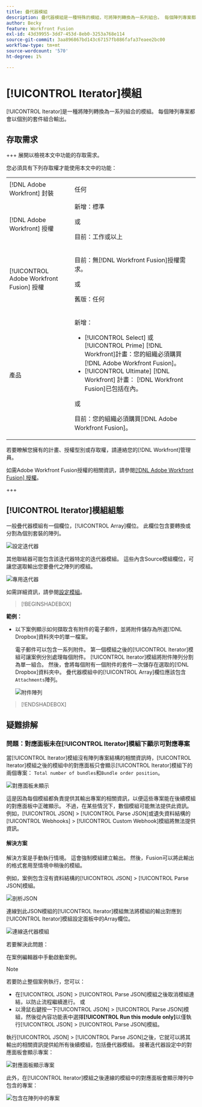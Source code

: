 ```yaml
---
title: 疊代器模組
description: 疊代器模組是一種特殊的模組，可將陣列轉換為一系列組合。 每個陣列專案都會以個別的套件組合輸出。
author: Becky
feature: Workfront Fusion
exl-id: 43d39955-3dd7-453d-8eb0-3253a768e114
source-git-commit: 3aa896867bd143c67157fb886fafa37eaee2bc00
workflow-type: tm+mt
source-wordcount: '570'
ht-degree: 1%

---
```


# [!UICONTROL Iterator]模組

[!UICONTROL Iterator]是一種將陣列轉換為一系列組合的模組。 每個陣列專案都會以個別的套件組合輸出。

## 存取需求

+++ 展開以檢視本文中功能的存取需求。

您必須具有下列存取權才能使用本文中的功能：

<table style="table-layout:auto">
 <col> 
 <col> 
 <tbody> 
  <tr> 
    <td role="rowheader">[!DNL Adobe Workfront] 封裝</td> 
   <td> <p>任何</p> </td> 
  </tr> 
  <tr data-mc-conditions=""> 
   <td role="rowheader">[!DNL Adobe Workfront] 授權</td> 
   <td> 新增：標準<p>或</p><p>目前：工作或以上</p> </td> 
  </tr> 
  <tr> 
   <td role="rowheader">[!UICONTROL Adobe Workfront Fusion] 授權</td> 
   <td>
   <p>目前：無[!DNL Workfront Fusion]授權需求。</p>
   <p>或</p>
   <p>舊版：任何 </p>
   </td> 
  </tr> 
  <tr> 
   <td role="rowheader">產品</td> 
   <td>
   <p>新增：</p> <ul><li>[!UICONTROL Select] 或[!UICONTROL Prime] [!DNL Workfront]計畫：您的組織必須購買[!DNL Adobe Workfront Fusion]。</li><li>[!UICONTROL Ultimate] [!DNL Workfront] 計畫： [!DNL Workfront Fusion]已包括在內。</li></ul>
   <p>或</p>
   <p>目前：您的組織必須購買[!DNL Adobe Workfront Fusion]。</p>
   </td> 
  </tr>
 </tbody> 
</table>


若要瞭解您擁有的計畫、授權型別或存取權，請連絡您的[!DNL Workfront]管理員。

如需Adobe Workfront Fusion授權的相關資訊，請參閱[[!DNL Adobe Workfront Fusion] 授權](/help/workfront-fusion/set-up-and-manage-workfront-fusion/licensing-operations-overview/license-automation-vs-integration.md)。

+++

## [!UICONTROL Iterator]模組組態

一般疊代器模組有一個欄位，[!UICONTROL Array]欄位。 此欄位包含要轉換或分割為個別套裝的陣列。

![設定迭代器](assets/set-up-iterator.jpg)

其他聯結器可能包含該迭代器特定的迭代器模組。 這些內含Source模組欄位，可讓您選取輸出您要疊代之陣列的模組。

![專用迭代器](assets/specialized-iterators.jpg)

如需詳細資訊，請參閱[設定模組](/help/workfront-fusion/create-scenarios/add-modules/configure-a-modules-settings.md)。

>[!BEGINSHADEBOX]

**範例：**

* 以下案例顯示如何擷取含有附件的電子郵件，並將附件儲存為所選[!DNL Dropbox]資料夾中的單一檔案。

  電子郵件可以包含一系列附件。 第一個模組之後的[!UICONTROL Iterator]模組可讓案例分別處理每個附件。 [!UICONTROL Iterator]模組將附件陣列分割為單一組合。 然後，會將每個附有一個附件的套件一次儲存在選取的[!DNL Dropbox]資料夾中。 疊代器模組中的[!UICONTROL Array]欄位應該包含`Attachments`陣列。

  ![附件陣列](assets/attachments-array.jpg)

>[!ENDSHADEBOX]


## 疑難排解

### 問題：對應面板未在[!UICONTROL Iterator]模組下顯示可對應專案

當[!UICONTROL Iterator]模組沒有陣列專案結構的相關資訊時，[!UICONTROL Iterator]模組之後的模組中的對應面板只會顯示[!UICONTROL Iterator]模組下的兩個專案： `Total number of bundles`和`Bundle order position`。

![對應面板未顯示](assets/mapping-panel-doesnt-display.png)

這是因為每個模組都負責提供其輸出專案的相關資訊，以便這些專案能在後續模組的對應面板中正確顯示。 不過，在某些情況下，數個模組可能無法提供此資訊。 例如，[!UICONTROL JSON] > [!UICONTROL Parse JSON]或遺失資料結構的[!UICONTROL Webhooks] > [!UICONTROL Custom Webhook]模組將無法提供資訊。

#### 解決方案

解決方案是手動執行情境。 這會強制模組建立輸出。 然後，Fusion可以將此輸出的格式套用至情境中稍後的模組。

例如，案例包含沒有資料結構的[!UICONTROL JSON] > [!UICONTROL Parse JSON]模組。

![剖析JSON](assets/json-parse-json.png)

連線到此JSON模組的[!UICONTROL Iterator]模組無法將模組的輸出對應到[!UICONTROL Iterator]模組設定面板中的Array欄位。

![連線迭代器模組](assets/connect-iterator-module.png)

若要解決此問題：

在案例編輯器中手動啟動案例。

>[!NOTE]
>
>若要防止整個案例執行，您可以：
>
>* 在[!UICONTROL JSON] > [!UICONTROL Parse JSON]模組之後取消模組連結，以防止流程繼續進行。
>   或
>* 以滑鼠右鍵按一下[!UICONTROL JSON] > [!UICONTROL Parse JSON]模組，然後從內容功能表中選擇&#x200B;**[!UICONTROL Run this module only]**&#x200B;以僅執行[!UICONTROL JSON] > [!UICONTROL Parse JSON]模組。

執行[!UICONTROL JSON] > [!UICONTROL Parse JSON]之後，它就可以將其輸出的相關資訊提供給所有後續模組，包括疊代器模組。 接著迭代器設定中的對應面板會顯示專案：

![對應面板顯示專案](assets/mapping-panel-displays-items.png)

此外，在[!UICONTROL Iterator]模組之後連線的模組中的對應面板會顯示陣列中包含的專案：

![包含在陣列](assets/items-contained-in-array.png)中的專案

